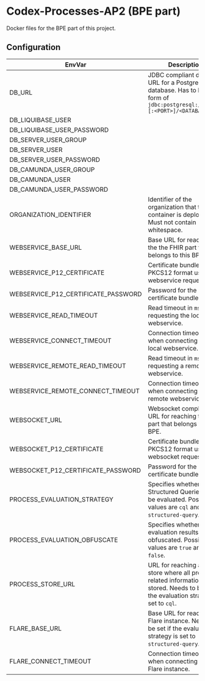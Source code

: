 # Codex-Processes-AP2 (BPE part)

Docker files for the BPE part of this project.

## Configuration

|EnvVar|Description|Default|
|------|-----------|-------|
|DB_URL|JDBC compliant database URL for a Postgres database. Has to be in the form of `jdbc:postgresql://<HOST>[:<PORT>]/<DATABASE>`||
|DB_LIQUIBASE_USER| |`liquibase_user`|
|DB_LIQUIBASE_USER_PASSWORD| ||
|DB_SERVER_USER_GROUP| |`bpe_users`|
|DB_SERVER_USER| |`bpe_server_user`|
|DB_SERVER_USER_PASSWORD| ||
|DB_CAMUNDA_USER_GROUP| |`camunda_users`|
|DB_CAMUNDA_USER| |`camunda_server_user`|
|DB_CAMUNDA_USER_PASSWORD| ||
|ORGANIZATION_IDENTIFIER| Identifier of the organization that this container is deployed in. Must not contain whitespace. ||
|WEBSERVICE_BASE_URL| Base URL for reaching the the FHIR part that belongs to this BPE. ||
|WEBSERVICE_P12_CERTIFICATE| Certificate bundle in the PKCS12 format used for webservice requests. ||
|WEBSERVICE_P12_CERTIFICATE_PASSWORD| Password for the certificate bundle. ||
|WEBSERVICE_READ_TIMEOUT| Read timeout in `ms` when requesting the local webservice. |`20000`|
|WEBSERVICE_CONNECT_TIMEOUT| Connection timeout in `ms` when connecting to the local webservice. |`2000`|
|WEBSERVICE_REMOTE_READ_TIMEOUT| Read timeout in `ms` when requesting a remote webservice. |`20000`|
|WEBSERVICE_REMOTE_CONNECT_TIMEOUT| Connection timeout in `ms` when connecting to a remote webservice. |`2000`|
|WEBSOCKET_URL| Websocket compliant URL for reaching the FHIR part that belongs to this BPE. ||
|WEBSOCKET_P12_CERTIFICATE| Certificate bundle in the PKCS12 format used for websocket requests. ||
|WEBSOCKET_P12_CERTIFICATE_PASSWORD| Password for the certificate bundle. ||
|PROCESS_EVALUATION_STRATEGY| Specifies whether CQL or Structured Queries shall be evaluated. Possible values are `cql` and `structured-query`. ||
|PROCESS_EVALUATION_OBFUSCATE| Specifies whether evaluation results shall be obfuscated. Possible values are `true` and `false`.| `true` |
|PROCESS_STORE_URL| URL for reaching a FHIR store where all process related information are stored. Needs to be set if the evaluation strategy is set to `cql`. ||
|FLARE_BASE_URL| Base URL for reaching a Flare instance. Needs to be set if the evaluation strategy is set to `structured-query`. ||
|FLARE_CONNECT_TIMEOUT| Connection timeout in `ms` when connecting to a Flare instance. |`2000`|
